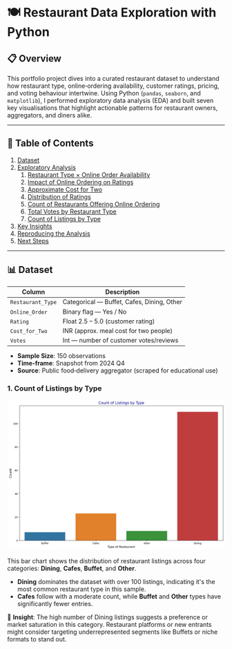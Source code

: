 # 🍽️ Restaurant Data Exploration with Python

## 📋 Overview

This portfolio project dives into a curated restaurant dataset to understand how restaurant type, online‑ordering availability, customer ratings, pricing, and voting behaviour intertwine. Using Python (`pandas`, `seaborn`, and `matplotlib`), I performed exploratory data analysis (EDA) and built seven key visualisations that highlight actionable patterns for restaurant owners, aggregators, and diners alike.

---

## 📑 Table of Contents

1. [Dataset](#dataset)  
2. [Exploratory Analysis](#exploratory-analysis)  
   1. [Restaurant Type × Online Order Availability](#1-restaurant-type--online-order-availability)  
   2. [Impact of Online Ordering on Ratings](#2-impact-of-online-ordering-on-ratings)  
   3. [Approximate Cost for Two](#3-approximate-cost-for-two)  
   4. [Distribution of Ratings](#4-distribution-of-ratings)  
   5. [Count of Restaurants Offering Online Ordering](#5-count-of-restaurants-offering-online-ordering)  
   6. [Total Votes by Restaurant Type](#6-total-votes-by-restaurant-type)  
   7. [Count of Listings by Type](#7-count-of-listings-by-type)  
3. [Key Insights](#key-insights)  
4. [Reproducing the Analysis](#reproducing-the-analysis)  
5. [Next Steps](#next-steps)  

---

## 📊 Dataset

| Column           | Description                                            |
|------------------|--------------------------------------------------------|
| `Restaurant_Type`| Categorical — Buffet, Cafes, Dining, Other             |
| `Online_Order`   | Binary flag — Yes / No                                 |
| `Rating`         | Float 2.5 – 5.0 (customer rating)                       |
| `Cost_for_Two`   | INR (approx. meal cost for two people)                 |
| `Votes`          | Int — number of customer votes/reviews                 |

- **Sample Size**: 150 observations  
- **Time‑frame**: Snapshot from 2024 Q4  
- **Source**: Public food‑delivery aggregator (scraped for educational use)

### 1. Count of Listings by Type

![](1.png)

This bar chart shows the distribution of restaurant listings across four categories: **Dining**, **Cafes**, **Buffet**, and **Other**. 

- **Dining** dominates the dataset with over 100 listings, indicating it's the most common restaurant type in this sample.
- **Cafes** follow with a moderate count, while **Buffet** and **Other** types have significantly fewer entries.

📌 **Insight**: The high number of Dining listings suggests a preference or market saturation in this category. Restaurant platforms or new entrants might consider targeting underrepresented segments like Buffets or niche formats to stand out.
